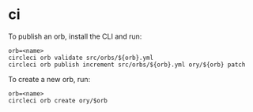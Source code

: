 # ci

To publish an orb, install the CLI and run:

```
orb=<name>
circleci orb validate src/orbs/${orb}.yml
circleci orb publish increment src/orbs/${orb}.yml ory/${orb} patch

```

To create a new orb, run:

```
orb=<name>
circleci orb create ory/$orb
```

